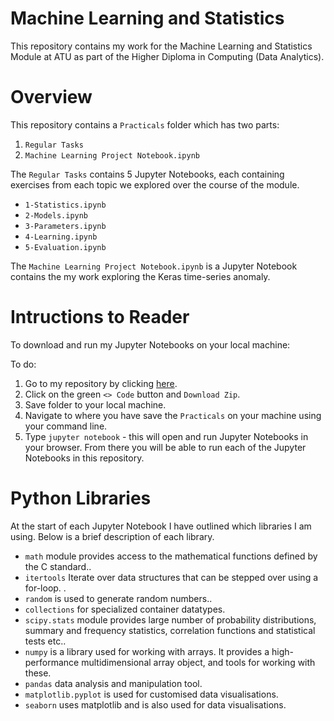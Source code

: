 # Machine Learning and Statistics

This repository contains my work for the Machine Learning and Statistics Module at ATU as part of the Higher Diploma in Computing (Data Analytics). 

# Overview

This repository contains a `Practicals` folder which has two parts:

1. `Regular Tasks`
2. `Machine Learning Project Notebook.ipynb`

The `Regular Tasks` contains 5 Jupyter Notebooks, each containing exercises from each topic we explored over the course of the module. 

- `1-Statistics.ipynb`
- `2-Models.ipynb`
- `3-Parameters.ipynb`
- `4-Learning.ipynb`
- `5-Evaluation.ipynb`

The `Machine Learning Project Notebook.ipynb` is a Jupyter Notebook contains the my work exploring the Keras time-series anomaly. 

# Intructions to Reader

To download and run my Jupyter Notebooks on your local machine: 

To do:
1. Go to my repository by clicking [here](https://github.com/ShaneOG2/machstat-assessment).
2. Click on the green `<> Code` button and `Download Zip`.
3. Save folder to your local machine. 
4. Navigate to where you have save the `Practicals` on your machine using your command line. 
5. Type `jupyter notebook` - this will open and run Jupyter Notebooks in your browser. From there you will be able to run each of the Jupyter Notebooks in this repository. 

# Python Libraries

At the start of each Jupyter Notebook I have outlined which libraries I am using. Below is a brief description of each library. 

- `math` module provides access to the mathematical functions defined by the C standard.. 
- `itertools` Iterate over data structures that can be stepped over using a for-loop. . 
- `random` is used to generate random numbers.. 
- `collections` for specialized container datatypes. 
- `scipy.stats` module provides large number of probability distributions, summary and frequency statistics, correlation functions and statistical tests etc.. 
- `numpy` is a library used for working with arrays. It provides a high-performance multidimensional array object, and tools for working with these. 
- `pandas` data analysis and manipulation tool. 
- `matplotlib.pyplot` is used for customised data visualisations. 
- `seaborn` uses matplotlib and is also used for data visualisations. 